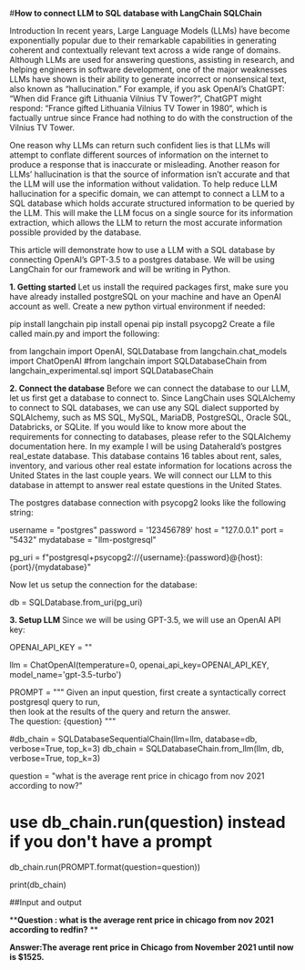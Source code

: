#**How to connect LLM to SQL database with LangChain SQLChain**

Introduction
In recent years, Large Language Models (LLMs) have become exponentially popular due to their remarkable capabilities in generating coherent and contextually relevant text across a wide range of domains. Although LLMs are used for answering questions, assisting in research, and helping engineers in software development, one of the major weaknesses LLMs have shown is their ability to generate incorrect or nonsensical text, also known as “hallucination.” For example, if you ask OpenAI’s ChatGPT: “When did France gift Lithuania Vilnius TV Tower?”, ChatGPT might respond: “France gifted Lithuania Vilnius TV Tower in 1980“, which is factually untrue since France had nothing to do with the construction of the Vilnius TV Tower.

One reason why LLMs can return such confident lies is that LLMs will attempt to conflate different sources of information on the internet to produce a response that is inaccurate or misleading. Another reason for LLMs’ hallucination is that the source of information isn’t accurate and that the LLM will use the information without validation. To help reduce LLM hallucination for a specific domain, we can attempt to connect a LLM to a SQL database which holds accurate structured information to be queried by the LLM. This will make the LLM focus on a single source for its information extraction, which allows the LLM to return the most accurate information possible provided by the database.

This article will demonstrate how to use a LLM with a SQL database by connecting OpenAI’s GPT-3.5 to a postgres database. We will be using LangChain for our framework and will be writing in Python.

**1. Getting started**
Let us install the required packages first, make sure you have already installed postgreSQL on your machine and have an OpenAI account as well. Create a new python virtual environment if needed:

pip install langchain 
pip install openai
pip install psycopg2
Create a file called main.py and import the following:

from langchain import OpenAI, SQLDatabase
from langchain.chat_models import ChatOpenAI
#from langchain import SQLDatabaseChain
from langchain_experimental.sql import SQLDatabaseChain

**2. Connect the database**
Before we can connect the database to our LLM, let us first get a database to connect to. Since LangChain uses SQLAlchemy to connect to SQL databases, we can use any SQL dialect supported by SQLAlchemy, such as MS SQL, MySQL, MariaDB, PostgreSQL, Oracle SQL, Databricks, or SQLite. If you would like to know more about the requirements for connecting to databases, please refer to the SQLAlchemy documentation here. In my example I will be using Dataherald’s postgres real_estate database. This database contains 16 tables about rent, sales, inventory, and various other real estate information for locations across the United States in the last couple years. We will connect our LLM to this database in attempt to answer real estate questions in the United States.

The postgres database connection with psycopg2 looks like the following string:

username = "postgres"
password = '123456789'
host = "127.0.0.1"
port = "5432"
mydatabase = "llm-postgresql"

pg_uri = f"postgresql+psycopg2://{username}:{password}@{host}:{port}/{mydatabase}"


Now let us setup the connection for the database:

db = SQLDatabase.from_uri(pg_uri)



**3. Setup LLM**
Since we will be using GPT-3.5, we will use an OpenAI API key:

OPENAI_API_KEY = ""

llm = ChatOpenAI(temperature=0, openai_api_key=OPENAI_API_KEY, model_name='gpt-3.5-turbo')

PROMPT = """ 
Given an input question, first create a syntactically correct postgresql query to run,  
then look at the results of the query and return the answer.  
The question: {question}
"""

#db_chain = SQLDatabaseSequentialChain(llm=llm, database=db, verbose=True, top_k=3)
db_chain = SQLDatabaseChain.from_llm(llm, db, verbose=True, top_k=3)

question = "what is the average rent price in chicago from nov 2021 according to now?" 
# use db_chain.run(question) instead if you don't have a prompt
db_chain.run(PROMPT.format(question=question))

print(db_chain)

##Input and output

****Question : what is the average rent price in chicago from nov 2021 according to redfin?**
**

**Answer:The average rent price in Chicago from November 2021 until now is $1525.**

